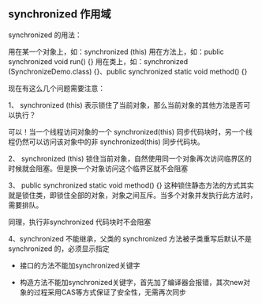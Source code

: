 synchronized 作用域
-------

synchronized 的用法：

用在某一个对象上，如：synchronized (this)
用在方法上，如：public synchronized void run() {}
用在类上，如：synchronized (SynchronizeDemo.class) {}、public synchronized static void method() {}

现在有这么几个问题需要注意：

1、 synchronized (this) 表示锁住了当前对象，那么当前对象的其他方法是否可以执行？

可以！当一个线程访问对象的一个 synchronized(this) 同步代码块时，另一个线程仍然可以访问该对象中的非 synchronized(this) 同步代码块。

2、 synchronized (this) 锁住当前对象，自然使用同一个对象再次访问临界区的时候就会阻塞。但是换一个对象访问这个临界区就不会阻塞

3、 public synchronized static void method() {} 这种锁住静态方法的方式其实就是锁住类，即锁住全部的对象，对象之间互斥。当多个对象并发执行此方法时，需要排队。

同理，执行非synchronized 代码块时不会阻塞

4、synchronized 不能继承，父类的 synchronized 方法被子类重写后默认不是 synchronized 的，必须显示指定


* 接口的方法不能加synchronized关键字


* 构造方法不能加synchronized关键字，首先加了编译器会报错，其次new对象的过程采用CAS等方式保证了安全性，无需再次同步

